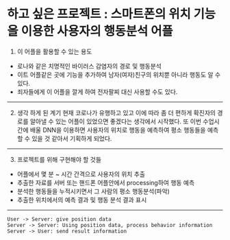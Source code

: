 # 하고 싶은 프로젝트 : 스마트폰의 위치 기능을 이용한 사용자의 행동분석 어플

1. 이 어플을 활용할 수 있는 용도
* 로나와 같은 치명적인 바이러스 감염자의 경로 및 행동분석
* 이트 어플같은 곳에 기능을 추가하여 남자(여자)친구의 위치뿐 아니라 행동도 알 수 있다.
* 죄자들에게 이 어플을 깔게 하여 전자팔찌 대신 사용할 수도 있다.
--------------
2. 생각 하게 된 계기 
현재 코로나가 유행하고 있고 이에 따라 좀 더 편하게 확진자의 경로를 알아낼 수 있는 어플이 있었으면 좋겠다는 생각에서 시작했다. 
또 이번 수업시간에 배울 DNN을 이용하면 사용자의 위치로 행동을 예측하여 평소 행동들을 예측할 수 있을 것 같아서 기획하게 되었다.
--------------
3. 프로젝트를 위해 구현해야 할 것들 
* 어플에서 몇 분 ~ 시간 간격으로 사용자의 위치 추출
* 추출한 자료를 서버 또는 핸드폰 어플안에서 processing하여 행동 예측
* 분석한 행동들을 누적시키면서 그 사람의 평소 행동분석(파악)
* 추출한 위치에서의 예측 결과  및 행동 분석 결과 표시
-------------
```plantuml
User -> Server: give position data
Server -> Server: Using position data, process behavior information
Server -> User: send result information
```
